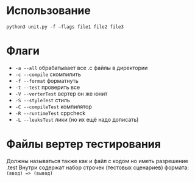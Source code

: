 # Использование

```
python3 unit.py -f —flags file1 file2 file3
```

# Флаги

* ```-a --all``` обрабатывает все .с файлы в директории
* ```-с --compile``` скомпилить 
* ```-f --format``` форматнуть
* ```-t --test``` проверить все
* ```-V --verterTest``` вертер он же юнит
* ```-S --styleTest``` стиль
* ```-С --compileTest``` компилятор
* ```-R --runtimeTest``` cppcheck 
* ```-L --leaksTest``` лики (но их ещё надо дописать)

# Файлы вертер тестирования

Должны называться также как и файл с кодом но иметь разрешение .test
Внутри содержат набор строчек (тестовых сценариев) формата:
```(ввод) => (вывод)```